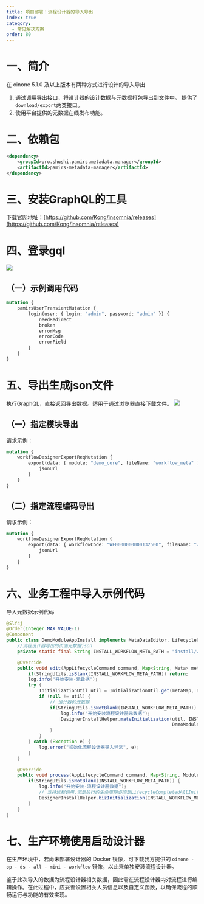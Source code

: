 ```yaml
---
title: 项目部署：流程设计器的导入导出
index: true
category:
  - 常见解决方案
order: 80
---
```


# 一、简介
在 oinone 5.1.0 及以上版本有两种方式进行设计的导入导出

1. 通过调用导出接口，将设计器的设计数据与元数据打包导出到文件中。
提供了`download/export`两类接口。
2. 使用平台提供的元数据在线发布功能。

# 二、依赖包
```xml
<dependency>
    <groupId>pro.shushi.pamirs.metadata.manager</groupId>
    <artifactId>pamirs-metadata-manager</artifactId>
</dependency>
```

# 三、安装GraphQL的工具
下载官网地址：[https://github.com/Kong/insomnia/releases](https://github.com/Kong/insomnia/releases)

# 四、登录gql
![](https://oinone-jar.oss-cn-zhangjiakou.aliyuncs.com/welcome-document/Development/CommonSolutions/71715839574_.pic_.jpg)

## （一）示例调用代码
```graphql
mutation {
    pamirsUserTransientMutation {
        login(user: { login: "admin", password: "admin" }) {
            needRedirect
            broken
            errorMsg
            errorCode
            errorField
        }
    }
}

```

# 五、导出生成json文件
执行GraphQL，直接返回导出数据。适用于通过浏览器直接下载文件。
![](https://oinone-jar.oss-cn-zhangjiakou.aliyuncs.com/welcome-document/Development/CommonSolutions/91715840179_.pic_.jpg)

## （一）指定模块导出
请求示例：

```graphql
mutation {
    workflowDesignerExportReqMutation {
        export(data: { module: "demo_core", fileName: "workflow_meta" }) {
            jsonUrl
        }
    }
}
```

## （二）指定流程编码导出
请求示例：

```graphql
mutation {
    workflowDesignerExportReqMutation {
        export(data: { workflowCode: "WF0000000000132500", fileName: "workflow_meta" }) {
            jsonUrl
        }
    }
}
```

# 六、业务工程中导入示例代码
导入元数据示例代码

```java
@Slf4j
@Order(Integer.MAX_VALUE-1)
@Component
public class DemoModuleAppInstall implements MetaDataEditor, LifecycleCompletedAllInit {
    //流程设计器导出的页面元数据json
    private static final String INSTALL_WORKFLOW_META_PATH = "install/workflow_meta.json";

    @Override
    public void edit(AppLifecycleCommand command, Map<String, Meta> metaMap) {
        if(StringUtils.isBlank(INSTALL_WORKFLOW_META_PATH)) return;
        log.info("开始安装-元数据");
        try {
            InitializationUtil util = InitializationUtil.get(metaMap, DemoModule.MODULE_MODULE, DemoModule.MODULE_NAME);
            if (null != util) {
                // 设计器的元数据
                if(StringUtils.isNotBlank(INSTALL_WORKFLOW_META_PATH)) {
                    log.info("开始安装流程设计器元数据");
                    DesignerInstallHelper.mateInitialization(util, INSTALL_WORKFLOW_META_PATH, DemoModule.MODULE_MODULE,
                                                             DemoModule.MODULE_NAME);
                }
            }
        } catch (Exception e) {
            log.error("初始化流程设计器导入异常", e);
        }
    }

    @Override
    public void process(AppLifecycleCommand command, Map<String, ModuleDefinition> runModuleMap) {
        if(StringUtils.isNotBlank(INSTALL_WORKFLOW_META_PATH)) {
            log.info("开始安装-流程设计器数据");
            // 支持远程调用,但是执行的生命周期必须是LifecycleCompletedAllInit或之后. 本地如果安装了设计器,则没有要求
            DesignerInstallHelper.bizInitialization(INSTALL_WORKFLOW_META_PATH);
        }
    }
}
```

# 七、生产环境使用启动设计器
在生产环境中，若尚未部署设计器的 Docker 镜像，可下载我方提供的 `oinone - op - ds - all - mini - workflow` 镜像，以此来单独安装流程设计器。

鉴于此次导入的数据为流程设计器相关数据，因此需在流程设计器内对流程进行编辑操作。在此过程中，应妥善设置相关人员信息以及自定义函数，以确保流程的顺畅运行与功能的有效实现。

